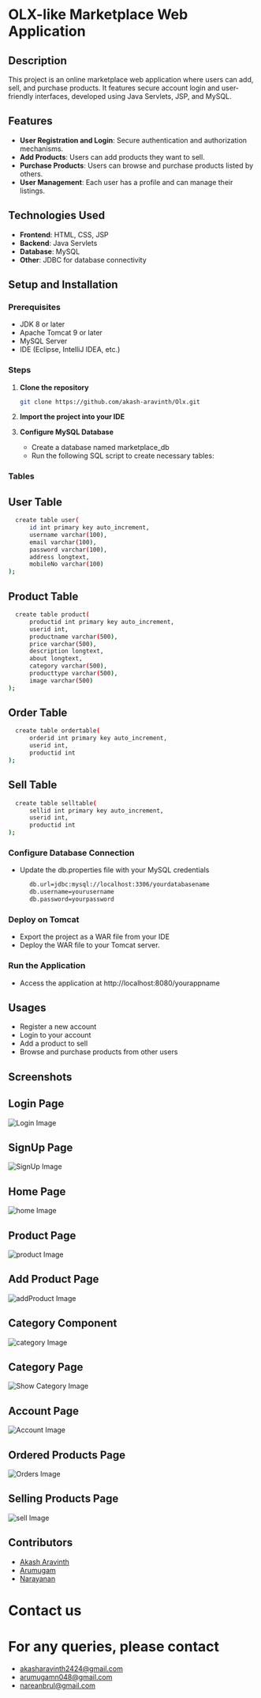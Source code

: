 # OLX-like Marketplace Web Application

## Description
This project is an online marketplace web application where users can add, sell, and purchase products. It features secure account login and user-friendly interfaces, developed using Java Servlets, JSP, and MySQL.

## Features
- **User Registration and Login**: Secure authentication and authorization mechanisms.
- **Add Products**: Users can add products they want to sell.
- **Purchase Products**: Users can browse and purchase products listed by others.
- **User Management**: Each user has a profile and can manage their listings.

## Technologies Used
- **Frontend**: HTML, CSS, JSP
- **Backend**: Java Servlets
- **Database**: MySQL
- **Other**: JDBC for database connectivity

## Setup and Installation

### Prerequisites
- JDK 8 or later
- Apache Tomcat 9 or later
- MySQL Server
- IDE (Eclipse, IntelliJ IDEA, etc.)

### Steps

1. **Clone the repository**
   ```bash
   git clone https://github.com/akash-aravinth/Olx.git

2. **Import the project into your IDE**

3. **Configure MySQL Database**
   - Create a database named marketplace_db
   - Run the following SQL script to create necessary tables:
  

### Tables

## User Table

```bash
  create table user(
      id int primary key auto_increment,
      username varchar(100),
      email varchar(100),
      password varchar(100),
      address longtext,
      mobileNo varchar(100)
);
```

## Product Table

```bash
  create table product(
      productid int primary key auto_increment,
      userid int,
      productname varchar(500),
      price varchar(500),
      description longtext,
      about longtext,
      category varchar(500),
      producttype varchar(500),
      image varchar(500)
);
```

## Order Table

```bash
  create table ordertable(
      orderid int primary key auto_increment,
      userid int,
      productid int
);
```

## Sell Table

```bash
  create table selltable(
      sellid int primary key auto_increment,
      userid int,
      productid int
);
```
###  Configure Database Connection

 - Update the db.properties file with your MySQL credentials

```bash
      db.url=jdbc:mysql://localhost:3306/yourdatabasename
      db.username=yourusername
      db.password=yourpassword
```

### Deploy on Tomcat

- Export the project as a WAR file from your IDE
- Deploy the WAR file to your Tomcat server.

### Run the Application

 - Access the application at http://localhost:8080/yourappname

## Usages 
  - Register a new account
  - Login to your account
  - Add a product to sell
  - Browse and purchase products from other users


## Screenshots


## Login Page


![Login Image](https://github.com/akash-aravinth/Olx/blob/main/readmeimg/login.png)


## SignUp Page


![SignUp Image](https://github.com/akash-aravinth/Olx/blob/main/readmeimg/signup.png)


## Home Page


![home Image](https://github.com/akash-aravinth/Olx/blob/main/readmeimg/home.png)


## Product Page


![product Image](https://github.com/akash-aravinth/Olx/blob/main/readmeimg/product.png)


## Add Product Page


![addProduct Image](https://github.com/akash-aravinth/Olx/blob/main/readmeimg/sellproduct.png)


## Category Component


![category Image](https://github.com/akash-aravinth/Olx/blob/main/readmeimg/categorys.png)


## Category Page


![Show Category Image](https://github.com/akash-aravinth/Olx/blob/main/readmeimg/showcategory.png)


## Account Page


![Account Image](https://github.com/akash-aravinth/Olx/blob/main/readmeimg/account.png)


## Ordered Products Page


![Orders Image](https://github.com/akash-aravinth/Olx/blob/main/readmeimg/orders.png)


## Selling Products Page


![sell Image](https://github.com/akash-aravinth/Olx/blob/main/readmeimg/sellings.png)



## Contributors

- [Akash Aravinth](https://github.com/akash-aravinth)
- [Arumugam](https://github.com/Arumugamakash)
- [Narayanan](https://github.com/Narayanan-005)


# Contact us 

# For any queries, please contact 
  
   - akasharavinth2424@gmail.com
   - arumugamn048@gmail.com
   - nareanbrul@gmail.com
